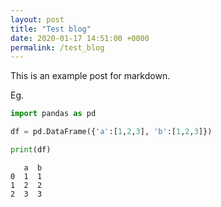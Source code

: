 ```yaml
---
layout: post
title: "Test blog"
date: 2020-01-17 14:51:00 +0000
permalink: /test_blog
---
```


This is an example post for markdown.

Eg.


```python
import pandas as pd

df = pd.DataFrame({'a':[1,2,3], 'b':[1,2,3]})

print(df)
```

       a  b
    0  1  1
    1  2  2
    2  3  3

